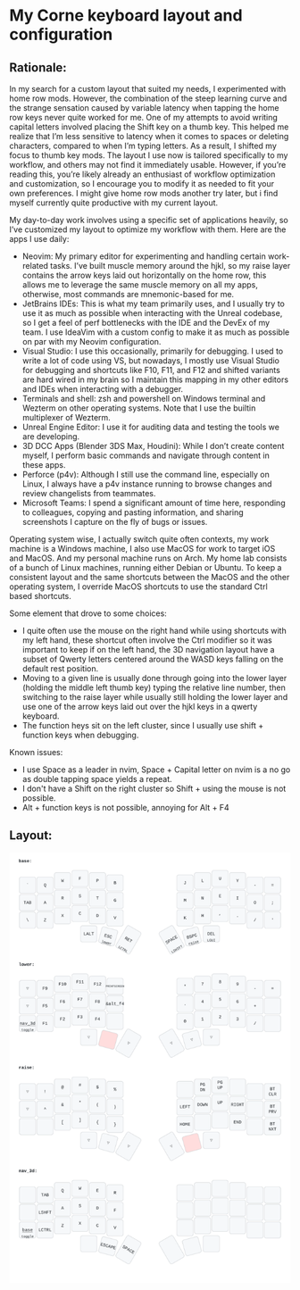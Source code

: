 # My Corne keyboard layout and configuration

## Rationale:

In my search for a custom layout that suited my needs, I experimented with home row mods. However, the combination of the steep learning curve and the strange sensation caused by variable latency when tapping the home row keys never quite worked for me. 
One of my attempts to avoid writing capital letters involved placing the Shift key on a thumb key. This helped me realize that I’m less sensitive to latency when it comes to spaces or deleting characters, compared to when I’m typing letters. As a result, I shifted my focus to thumb key mods.
The layout I use now is tailored specifically to my workflow, and others may not find it immediately usable. However, if you’re reading this, you’re likely already an enthusiast of workflow optimization and customization, so I encourage you to modify it as needed to fit your own preferences.
I might give home row mods another try later, but  i find myself currently quite productive with my current layout.

My day-to-day work involves using a specific set of applications heavily, so I’ve customized my layout to optimize my workflow with them. Here are the apps I use daily:
* Neovim: My primary editor for experimenting and handling certain work-related tasks. I’ve built muscle memory around the hjkl, so my raise layer contains the arrow keys laid out horizontally on the home row, this allows me to leverage the same muscle memory on all my apps, otherwise, most commands are mnemonic-based for me.
* JetBrains IDEs: This is what my team primarily uses, and I usually try to use it as much as possible when interacting with the Unreal codebase, so I get a feel of perf bottlenecks with the IDE and the DevEx of my team. I use IdeaVim with a custom config to make it as much as possible on par with my Neovim configuration.
* Visual Studio: I use this occasionally, primarily for debugging. I used to write a lot of code using VS, but nowadays, I mostly use Visual Studio for debugging and shortcuts like F10, F11, and F12 and shifted variants are hard wired in my brain so I maintain this mapping in my other editors and IDEs when interacting with a debugger.
* Terminals and shell: zsh and powershell on Windows terminal and Wezterm on other operating systems. Note that I use the builtin multiplexer of Wezterm. 
* Unreal Engine Editor: I use it for auditing data and testing the tools we are developing.
* 3D DCC Apps (Blender 3DS Max, Houdini): While I don’t create content myself, I perform basic commands and navigate through content in these apps.
* Perforce (p4v): Although I still use the command line, especially on Linux, I always have a p4v instance running to browse changes and review changelists from teammates.
* Microsoft Teams: I spend a significant amount of time here, responding to colleagues, copying and pasting information, and sharing screenshots I capture on the fly of bugs or issues.

Operating system wise, I actually switch quite often contexts, my work machine is a Windows machine, I also use MacOS for work to target iOS and MacOS. And my personal machine runs on Arch. My home lab consists of a bunch of Linux machines, running either Debian or Ubuntu. To keep a consistent layout and the same shortcuts between the MacOS and the other operating system, I override MacOS shortcuts to use the standard Ctrl based shortcuts.

Some element that drove to some choices:
* I quite often use the mouse on the right hand while using shortcuts with my left hand, these shortcut often involve the Ctrl modifier so it was important to keep if on the left hand, the 3D navigation layout have a subset of Qwerty letters centered around the WASD keys falling on the default rest position.
* Moving to a given line is usually done through going into the lower layer (holding the middle left thumb key) typing the relative line number, then switching to the raise layer while usually still holding the lower layer and use one of the arrow keys laid out over the hjkl keys in a qwerty keyboard.
* The function heys sit on the left cluster, since I usually use shift + function keys when debugging.

Known issues: 
* I use Space as a leader in nvim, Space + Capital letter on nvim is a no go as double tapping space yields a repeat.
* I don't have a Shift on the right cluster so Shift + using the mouse is not possible.
* Alt + function keys is not possible, annoying for Alt + F4

## Layout:

![Corne](drawer/corne.svg)

